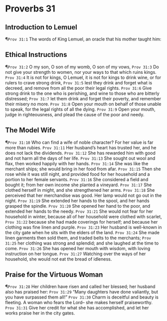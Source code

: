 # Proverbs 31

## Introduction to Lemuel
¶`Prov 31:1` The words of King Lemuel, an oracle that his mother taught him:

## Ethical Instructions
¶`Prov 31:2` O my son, O son of my womb, O son of my vows,
`Prov 31:3` Do not give your strength to women, nor your ways to that which ruins kings.
`Prov 31:4` It is not for kings, O Lemuel, it is not for kings to drink wine, or for rulers to crave strong drink,
`Prov 31:5` lest they drink and forget what is decreed, and remove from all the poor their legal rights.
`Prov 31:6` Give strong drink to the one who is perishing, and wine to those who are bitterly distressed;
`Prov 31:7` let them drink and forget their poverty, and remember their misery no more.
`Prov 31:8` Open your mouth on behalf of those unable to speak, for the legal rights of all the dying.
`Prov 31:9` Open your mouth, judge in righteousness, and plead the cause of the poor and needy.

## The Model Wife
¶`Prov 31:10` Who can find a wife of noble character? For her value is far more than rubies.
`Prov 31:11` Her husband’s heart has trusted her, and he does not lack the dividends.
`Prov 31:12` She has rewarded him with good and not harm all the days of her life.
`Prov 31:13` She sought out wool and flax, then worked happily with her hands.
`Prov 31:14` She was like the merchant ships; she would bring in her food from afar.
`Prov 31:15` Then she rose while it was still night, and provided food for her household and a portion to her female servants.
`Prov 31:16` She considered a field and bought it; from her own income she planted a vineyard.
`Prov 31:17` She clothed herself in might, and she strengthened her arms.
`Prov 31:18` She perceived that her merchandise was good. Her lamp would not go out in the night.
`Prov 31:19` She extended her hands to the spool, and her hands grasped the spindle.
`Prov 31:20` She opened her hand to the poor, and extended her hands to the needy.
`Prov 31:21` She would not fear for her household in winter, because all of her household were clothed with scarlet,
`Prov 31:22` because she had made coverings for herself; and because her clothing was fine linen and purple.
`Prov 31:23` Her husband is well-known in the city gate when he sits with the elders of the land.
`Prov 31:24` She made linen garments then sold them, and traded belts to the merchants;
`Prov 31:25` her clothing was strong and splendid; and she laughed at the time to come.
`Prov 31:26` She has opened her mouth with wisdom, with loving instruction on her tongue.
`Prov 31:27` Watching over the ways of her household, she would not eat the bread of idleness.

## Praise for the Virtuous Woman
¶`Prov 31:28` Her children have risen and called her blessed; her husband also has praised her:
`Prov 31:29` “Many daughters have done valiantly, but you have surpassed them all!”
`Prov 31:30` Charm is deceitful and beauty is fleeting. A woman who fears the Lord– she makes herself praiseworthy.
`Prov 31:31` Give her credit for what she has accomplished, and let her works praise her in the city gates.

